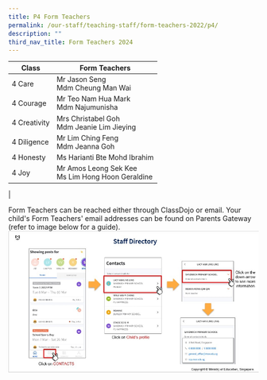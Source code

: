 ```yaml
---
title: P4 Form Teachers
permalink: /our-staff/teaching-staff/form-teachers-2022/p4/
description: ""
third_nav_title: Form Teachers 2024
---
```

| Class| Form Teachers | 
| -------- | -------- |
| 4 Care     | Mr Jason Seng <br> Mdm Cheung Man Wai   |
| 4 Courage | Mr Teo Nam Hua Mark<br> Mdm Najumunisha  |
| 4 Creativity | Mrs Christabel Goh <br>Mdm Jeanie Lim Jieying |
| 4 Diligence | Mr Lim Ching Feng <br> Mdm Jeanna Goh | 
| 4 Honesty | Ms Harianti Bte Mohd Ibrahim <br>  | 
| 4 Joy | Mr Amos Leong Sek Kee <br>Ms Lim Hong Hoon Geraldine | 
|

Form Teachers can be reached either through ClassDojo or email. Your child's Form Teachers' email addresses can be found on Parents Gateway (refer to image below for a guide).
![](/images/PG-contacts2.jpg)